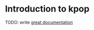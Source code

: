 # Introduction to kpop

TODO: write [great documentation](http://jacobian.org/writing/what-to-write/)
